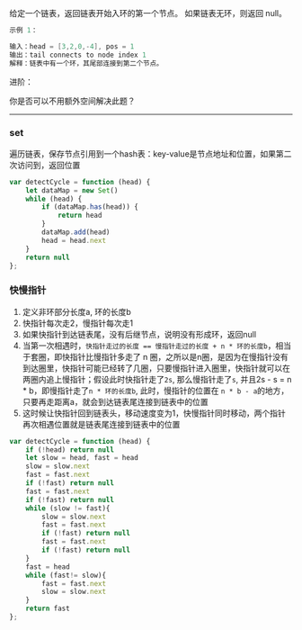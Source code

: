 给定一个链表，返回链表开始入环的第一个节点。 如果链表无环，则返回 null。

```cpp
示例 1：

输入：head = [3,2,0,-4], pos = 1
输出：tail connects to node index 1
解释：链表中有一个环，其尾部连接到第二个节点。
```

进阶：

你是否可以不用额外空间解决此题？

---

### set

遍历链表，保存节点引用到一个hash表：key-value是节点地址和位置，如果第二次访问到，返回位置

```javascript
var detectCycle = function (head) {
    let dataMap = new Set()
    while (head) {
        if (dataMap.has(head)) {
            return head
        }
        dataMap.add(head)
        head = head.next
    }
    return null
};
```

### 快慢指针

1. 定义非环部分长度a, 环的长度b
2. 快指针每次走2，慢指针每次走1
3. 如果快指针到达链表尾，没有后继节点，说明没有形成环，返回null
4. 当第一次相遇时，`快指针走过的长度 == 慢指针走过的长度 + n * 环的长度b`，相当于套圈，即快指针比慢指针多走了 n 圈，之所以是n圈，是因为在慢指针没有到达圈里，快指针可能已经转了几圈，只要慢指针进入圈里，快指针就可以在两圈内追上慢指针；假设此时快指针走了`2s`, 那么慢指针走了`s`, 并且2s - s = n * b，即慢指针走了`n * 环的长度b`, 此时，慢指针的位置在 `n * b - a`的地方，只要再走距离a，就会到达链表尾连接到链表中的位置
5. 这时候让快指针回到链表头，移动速度变为1，快慢指针同时移动，两个指针再次相遇位置就是链表尾连接到链表中的位置

```javascript
var detectCycle = function (head) {
    if (!head) return null
    let slow = head, fast = head
    slow = slow.next
    fast = fast.next
    if (!fast) return null
    fast = fast.next
    if (!fast) return null
    while (slow != fast){
        slow = slow.next
        fast = fast.next
        if (!fast) return null
        fast = fast.next
        if (!fast) return null
    }
    fast = head
    while (fast!= slow){
        fast = fast.next
        slow = slow.next
    }
    return fast
};
```
